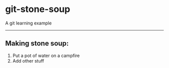 # git-stone-soup
A git learning example

- - -

## Making stone soup:

1. Put a pot of water on a campfire
2. Add other stuff

